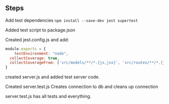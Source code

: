 ## Steps

Add test dependencies
`npm install --save-dev jest supertest`

Added test script to package.json

Created jest.config.js and add:
```javascript
module.exports = {
	testEnvironment: "node",
  collectCoverage: true,
  collectCoverageFrom: ['src/models/**/*.{js,jsx}', 'src/routes/**/*.{js,jsx}'],
}
```

created server.js and added test server code.

Created server.test.js 
Creates connection to db and cleans up connection

server.test.js has all tests and everything.
